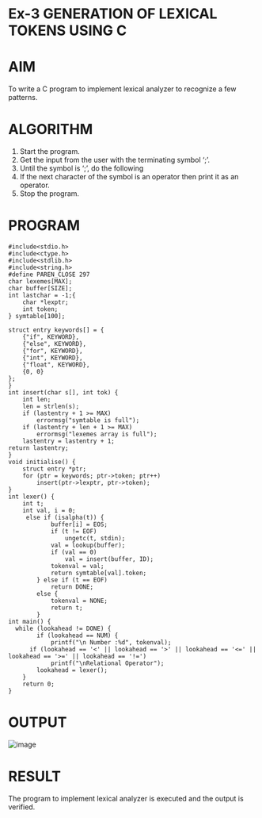 # Ex-3 GENERATION OF LEXICAL TOKENS USING C
# AIM
 To write a C program to implement lexical analyzer to recognize a few patterns.
# ALGORITHM
1)	Start the program.
2)	Get the input from the user with the terminating symbol ‘;’.
3)	Until the symbol is ‘;’, do the following
4)	If the next character of the symbol is an operator then print it as an operator.
5)	Stop the program.
# PROGRAM
~~~
#include<stdio.h>
#include<ctype.h>
#include<stdlib.h>
#include<string.h>
#define PAREN_CLOSE 297
char lexemes[MAX];
char buffer[SIZE];
int lastchar = -1;{
    char *lexptr;
    int token;
} symtable[100];

struct entry keywords[] = {
    {"if", KEYWORD},
    {"else", KEYWORD},
    {"for", KEYWORD},
    {"int", KEYWORD},
    {"float", KEYWORD},
    {0, 0}
};
}
int insert(char s[], int tok) {
    int len;
    len = strlen(s);
    if (lastentry + 1 >= MAX)
        errormsg("symtable is full");
    if (lastentry + len + 1 >= MAX)
        errormsg("lexemes array is full");
    lastentry = lastentry + 1;
return lastentry;
}
void initialise() {
    struct entry *ptr;
    for (ptr = keywords; ptr->token; ptr++)
        insert(ptr->lexptr, ptr->token);
}
int lexer() {
    int t;
    int val, i = 0;
     else if (isalpha(t)) {
            buffer[i] = EOS;
            if (t != EOF)
                ungetc(t, stdin);
            val = lookup(buffer);
            if (val == 0)
                val = insert(buffer, ID);
            tokenval = val;
            return symtable[val].token;
        } else if (t == EOF)
            return DONE;
        else {
            tokenval = NONE;
            return t;
        }
int main() {
  while (lookahead != DONE) {
        if (lookahead == NUM) {
            printf("\n Number :%d", tokenval);
      if (lookahead == '<' || lookahead == '>' || lookahead == '<=' || lookahead == '>=' || lookahead == '!=') 
            printf("\nRelational Operator");
        lookahead = lexer();
    }
    return 0;
}
~~~
# OUTPUT
![image](https://github.com/niranjanadevi-s/Ex-3-GENERATION-OF-LEXICAL-TOKENS-/assets/141748873/015a3fea-259f-4994-abdf-020b3347cd5d)

# RESULT
 The program to implement lexical analyzer is executed and the output is verified.
